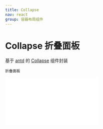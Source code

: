 ```yaml
---
title: Collapse
nav: react
group: 容器布局组件
---
```


# Collapse 折叠面板

基于 <a href="https://ant-design.antgroup.com/index-cn" target="_blank">antd</a> 的 <a href="https://ant-design.antgroup.com/components/collapse-cn" target="_blank">Collapse</a> 组件封装

<code src='./container/collapse'>折叠面板</code>

<embed src="./index.md#L16-L20"></embed>
